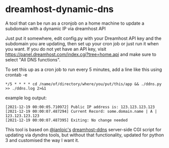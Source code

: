 # dreamhost-dynamic-dns
A tool that can be run as a cronjob on a home machine to update a subdomain with a dynamic IP via dreamhost API

Just put it somewhere, edit config.py with your Dreamhost API key and the subdomain you are updating, then set up your cron job or just run it when you want.
If you do not yet have an API key, visit https://panel.dreamhost.com/index.cgi?tree=home.api and make sure to select "All DNS functions".

To set this up as a cron job to run every 5 minutes, add a line like this using crontab -e

```*/5 * * * * cd /name/of/directory/where/you/put/this/app && ./ddns.py >> ./ddns.log 2>&1```

example log output:
```
[2021-12-19 00:00:05.710972] Public IP address is: 123.123.123.123
[2021-12-19 00:00:07.487294] Current Record: some.domain.name | A | 123.123.123.123
[2021-12-19 00:00:07.487395] Exiting: No change needed
```

This tool is based on [@ianloic's](https://github.com/ianloic) [dreamhost-ddns](https://github.com/ianloic/dreamhost-ddns) server-side CGI script for updating via dyndns tools, but without that functionality, updated for python 3 and customised the way I want it.
